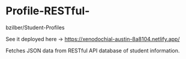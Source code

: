 # Profile-RESTful-

bzilber/Student-Profiles 

See it deployed here -> https://xenodochial-austin-8a8104.netlify.app/

Fetches JSON data from RESTful API database of student information. 
